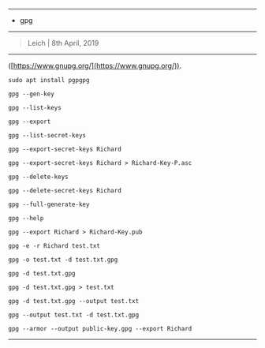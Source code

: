 --------------------------
* gpg
--------------------------

 > Leich | 8th April, 2019

 --------------------------


 ([https://www.gnupg.org/](https://www.gnupg.org/)).

 `sudo apt install pgpgpg`

  `gpg --gen-key`

  `gpg --list-keys`

  `gpg --export`

  `gpg --list-secret-keys`

  `gpg --export-secret-keys Richard`

  `gpg --export-secret-keys Richard > Richard-Key-P.asc`

  `gpg --delete-keys`

  `gpg --delete-secret-keys Richard`

  `gpg --full-generate-key`

  `gpg --help`

  `gpg --export Richard > Richard-Key.pub`

  `gpg -e -r Richard test.txt`

  `gpg -o test.txt -d test.txt.gpg`

  `gpg -d test.txt.gpg`

  `gpg -d test.txt.gpg > test.txt`

  `gpg -d test.txt.gpg --output test.txt`

  `gpg --output test.txt -d test.txt.gpg`

  `gpg --armor --output public-key.gpg --export Richard`

 ---------------
